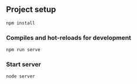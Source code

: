## Project setup
```
npm install
```

### Compiles and hot-reloads for development
```
npm run serve
```
### Start server
```
node server
```
